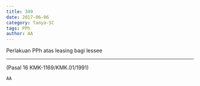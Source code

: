 ```yaml
---
title: 349
date: 2017-06-06
category: Tanya-SC
tags: PPh
author: AA
---
```


Perlakuan PPh atas leasing bagi lessee

---

(Pasal 16 KMK-1169/KMK.01/1991)

`AA`
